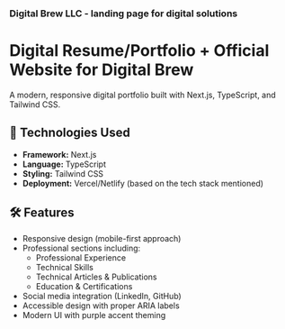 ### Digital Brew LLC - landing page for digital solutions

# Digital Resume/Portfolio + Official Website for Digital Brew

A modern, responsive digital portfolio built with Next.js, TypeScript, and Tailwind CSS.

## 🚀 Technologies Used

- **Framework:** Next.js
- **Language:** TypeScript
- **Styling:** Tailwind CSS
- **Deployment:** Vercel/Netlify (based on the tech stack mentioned)

## 🛠️ Features

- Responsive design (mobile-first approach)
- Professional sections including:
  - Professional Experience
  - Technical Skills
  - Technical Articles & Publications
  - Education & Certifications
- Social media integration (LinkedIn, GitHub)
- Accessible design with proper ARIA labels
- Modern UI with purple accent theming
